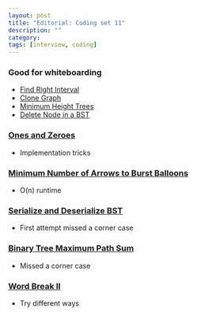 ```yaml
---
layout: post
title: "Editorial: Coding set 11" 
description: ""
category: 
tags: [interview, coding]
---
```


### Good for whiteboarding
* [Find Right Interval](https://leetcode.com/submissions/detail/381222830/)
* [Clone Graph](https://leetcode.com/submissions/detail/381419157/)
* [Minimum Height Trees](https://leetcode.com/submissions/detail/381459294/)
* [Delete Node in a BST](https://leetcode.com/submissions/detail/381467733/)


### [Ones and Zeroes](https://leetcode.com/submissions/detail/381378316/)
* Implementation tricks

### [Minimum Number of Arrows to Burst Balloons](https://leetcode.com/submissions/detail/381428626/)
* O(n) runtime

### [Serialize and Deserialize BST](https://leetcode.com/submissions/detail/381440337/)
* First attempt missed a corner case

### [Binary Tree Maximum Path Sum](https://leetcode.com/submissions/detail/381523051/)
* Missed a corner case

### [Word Break II](https://leetcode.com/submissions/detail/381535638/)
* Try different ways
